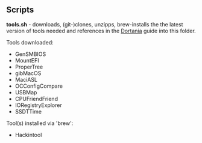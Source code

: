 
## Scripts

**tools.sh** - downloads, (git-)clones, unzipps, brew-installs the the latest version of tools needed and references in the [Dortania](https://github.com/dortania) guide into this folder.

Tools downloaded:
* GenSMBIOS
* MountEFI
* ProperTree
* gibMacOS
* MaciASL
* OCConfigCompare
* USBMap
* CPUFriendFriend
* IORegistryExplorer
* SSDTTime

Tool(s) installed via 'brew':
* Hackintool

